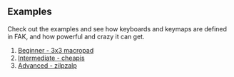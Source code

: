 ## Examples

Check out the examples and see how keyboards and keymaps are defined in FAK, and how powerful and crazy it can get.

1. [Beginner - 3x3 macropad](https://github.com/semickolon/fak-config/tree/main/keyboards/3x3_macropad)
1. [Intermediate - cheapis](https://github.com/semickolon/fak-config/tree/main/keyboards/cheapis)
1. [Advanced - zilpzalp](https://github.com/semickolon/fak-config/tree/main/keyboards/zilpzalp)
